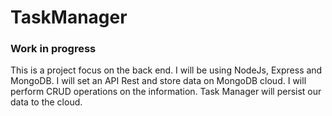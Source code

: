 # TaskManager

### Work in progress

This is a project focus on the back end. I will be using NodeJs, Express and MongoDB. I will set an API Rest and store data on MongoDB cloud. I will perform CRUD operations on the information. Task Manager will persist our data to the cloud.
